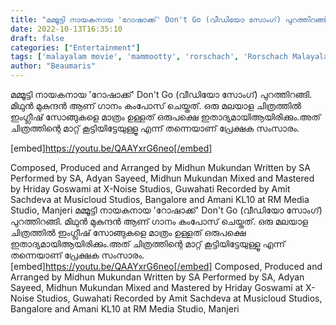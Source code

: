 ```yaml
---
title: "മമ്മൂട്ടി നായകനായ 'റോഷാക്ക്' Don't Go (വീഡിയോ സോംഗ്) പുറത്തിറങ്ങി"
date: 2022-10-13T16:35:10
draft: false
categories: ["Entertainment"]
tags: ['malayalam movie', 'mammootty', 'rorschach', 'Rorschach Malayalam Movie']
author: "Beaumaris"
---
```


മമ്മൂട്ടി നായകനായ 'റോഷാക്ക്' Don't Go (വീഡിയോ സോംഗ്) പുറത്തിറങ്ങി. മിഥുൻ മുകുന്ദൻ ആണ് ഗാനം കംപോസ് ചെയ്തത്. ഒരു മലയാള ചിത്രത്തിൽ ഇംഗ്ലീഷ് സോങ്ങുകളെ മാത്രം ഉള്ളത് ഒരുപക്ഷെ ഇതാദ്യമായിആയിരിക്കും.അത് ചിത്രത്തിന്റെ മാറ്റ് കൂട്ടിയിട്ടേയുള്ളൂ എന്ന് തന്നെയാണ് പ്രേക്ഷക സംസാരം.

[embed]https://youtu.be/QAAYxrG6neo[/embed]

Composed, Produced and Arranged by Midhun Mukundan
Written by SA
Performed by SA, Adyan Sayeed, Midhun Mukundan
Mixed and Mastered by Hriday Goswami at X-Noise Studios, Guwahati
Recorded by Amit Sachdeva at Musicloud Studios, Bangalore and Amani KL10 at RM Media Studio, Manjeri
മമ്മൂട്ടി നായകനായ 'റോഷാക്ക്' Don't Go (വീഡിയോ സോംഗ്) പുറത്തിറങ്ങി. മിഥുൻ മുകുന്ദൻ ആണ് ഗാനം കംപോസ് ചെയ്തത്. ഒരു മലയാള ചിത്രത്തിൽ ഇംഗ്ലീഷ് സോങ്ങുകളെ മാത്രം ഉള്ളത് ഒരുപക്ഷെ ഇതാദ്യമായിആയിരിക്കും.അത് ചിത്രത്തിന്റെ മാറ്റ് കൂട്ടിയിട്ടേയുള്ളൂ എന്ന് തന്നെയാണ് പ്രേക്ഷക സംസാരം. [embed]https://youtu.be/QAAYxrG6neo[/embed] Composed, Produced and Arranged by Midhun Mukundan Written by SA Performed by SA, Adyan Sayeed, Midhun Mukundan Mixed and Mastered by Hriday Goswami at X-Noise Studios, Guwahati Recorded by Amit Sachdeva at Musicloud Studios, Bangalore and Amani KL10 at RM Media Studio, Manjeri
